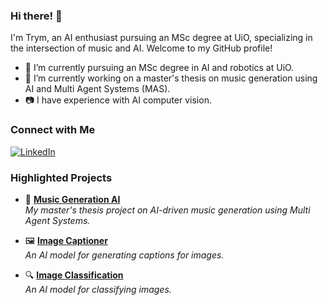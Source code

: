 ### Hi there! 👋 
I'm Trym, an AI enthusiast pursuing an MSc degree at UiO, specializing in the intersection of music and AI. Welcome to my GitHub profile!

- 🔭 I’m currently pursuing an MSc degree in AI and robotics at UiO.
- 🌱 I’m currently working on a master's thesis on music generation using AI and Multi Agent Systems (MAS).
- 📷 I have experience with AI computer vision.

### Connect with Me
[![LinkedIn](https://img.shields.io/badge/LinkedIn-Profile-blue?style=flat-square&logo=linkedin)](https://www.linkedin.com/in/yourprofile)


### Highlighted Projects


- 🎵 **[Music Generation AI](https://github.com/trymboe/mas_music_generation)**  
  _My master's thesis project on AI-driven music generation using Multi Agent Systems._

- 🖼️ **[Image Captioner](https://github.com/trymboe/image_captioning)**  
  _An AI model for generating captions for images._

- 🔍 **[Image Classification](https://github.com/trymboe/image_classification)**  
  _An AI model for classifying images._


